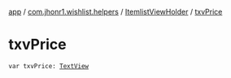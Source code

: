 [app](../../index.md) / [com.jhonr1.wishlist.helpers](../index.md) / [ItemlistViewHolder](index.md) / [txvPrice](./txv-price.md)

# txvPrice

`var txvPrice: `[`TextView`](https://developer.android.com/reference/android/widget/TextView.html)
